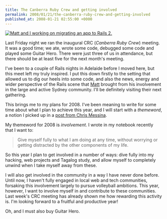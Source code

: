 ```yaml
---
title: The Canberra Ruby Crew and getting involved
permalink: 2008/01/21/the-canberra-ruby-crew-and-getting-involved
published_at: 2008-01-21 02:55:00 +0000
---
```


[![Matt and I working on migrating an app to Rails 2.](content/images/ss/73f4e0d4bce4.jpg)](http://www.flickr.com/photos/sabman/2201755530/)

Last Friday night we ran the inaugural CRC (_Canberra Ruby Crew_) meeting. It was a good time; we ate, wrote some code, debugged some code and played some Guitar Hero. There were just three of us in attendance, but there should be at least five for the next month's meeting.

I've been to a couple of Rails nights in Adelaide before I moved here, but this meet left my truly inspired. I put this down firstly to the setting that allowed us to dig our heels into some code, and also the news, energy and wider perspective of the Rails scene that [Matt](http://allen.com.au/ "Matt Allen's blog") brought from his involvement in the large and active Sydney community. I'll be definitely visiting their next gathering.

This brings me to my plans for 2008. I've been meaning to write for some time about what I plan to achieve this year, and I will start with a _themeword_, a notion I picked up in a [post from Chris Messina](http://factoryjoe.com/blog/2008/01/02/kicking-off-2008-with-a-themeword/ "Chris Messina's themeword post").

My themeword for 2008 is _involvement_. I wrote in my notebook recently that I want to:

> Give myself fully to what I am doing at any time, without worrying or getting distracted by the other components of my life.

So this year I plan to get involved in a number of ways: dive fully into my hacking, web projects and Tagalog study, and allow myself to completely unwind when I take myself away from these.

I will also get involved in the community in a way I have never done before. Until now, I haven't fully engaged in local web and tech communities, forsaking this involvement largely to pursue volleyball ambitions. This year, however, I want to involve myself in and contribute to these communities. Last week's CRC meeting has already shown me how rewarding this activity is. I'm looking forward to a fruitful and productive year!

Oh, and I must also buy Guitar Hero.

